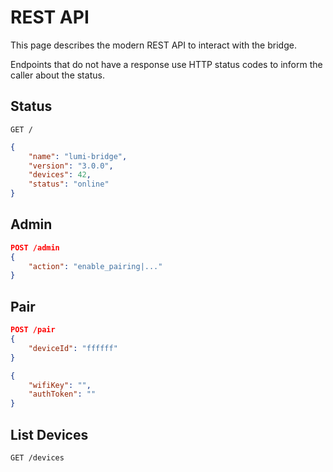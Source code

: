 # REST API

This page describes the modern REST API to interact with the bridge.

Endpoints that do not have a response use HTTP status codes to inform the caller about the status.

## Status
```
GET /
```
```json
{
    "name": "lumi-bridge",
    "version": "3.0.0",
    "devices": 42,
    "status": "online"
}
```

## Admin

```json
POST /admin
{
    "action": "enable_pairing|..."
}
```

## Pair

```json
POST /pair
{
    "deviceId": "ffffff"
}
```

```json
{
    "wifiKey": "",
    "authToken": ""
}
```

## List Devices

```
GET /devices
```



